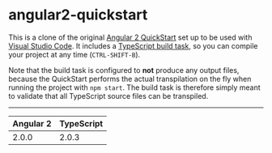 # angular2-quickstart
This is a clone of the original [Angular 2 QuickStart](https://angular.io/docs/ts/latest/quickstart.html) set up to be used with 
[Visual Studio Code](https://code.visualstudio.com/). It includes a [TypeScript build task](https://code.visualstudio.com/docs/language/typescript#_transpiling-typescript-into-javascript), 
so you can compile your project at any time (`CTRL-SHIFT-B`).

Note that the build task is configured to **not** produce any output files, because the QuickStart performs the actual transpilation on the fly when running the project with `npm start`. 
The build task is therefore simply meant to validate that all TypeScript source files can be transpiled.
***
| Angular 2  | TypeScript |
| ---------- |------------| 
| 2.0.0      | 2.0.3      |
